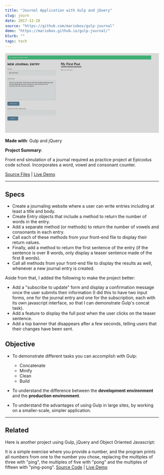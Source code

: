```yaml
---
title: "Journal Application with Gulp and jQuery"
slug: journ
date: 2017-12-28
source: "https://github.com/mariobox/gulp-journal"
demo: "https://mariobox.github.io/gulp-journal/"
blurb: ""
tags: tech
---
```


<img src="../img/journal.png" class="profile">

**Made with**: <i class="icon-gulp"></i> Gulp and <i class="icon-jquery"></i> jQuery

**Project Summary**:

Front end simulation of a journal required as practice project at Epicodus code school. Incorporates a word, vowel and consonant counter.

[Source Files](https://github.com/mariobox/gulp-journal) | [Live Demo](https://mariobox.github.io/gulp-journal/)<hr class="art" />

## Specs

* Create a journaling website where a user can write entries including at least a title and body.
* Create Entry objects that include a method to return the number of words in the entry.
* Add a separate method (or methods) to return the number of vowels and consonants in each entry.
* Call each of these methods from your front-end file to display their return values.
* Finally, add a method to return the first sentence of the entry (if the sentence is over 8 words, only display a teaser sentence made of the first 8 words).
* Call all methods from your front-end file to display the results as well, whenever a new journal entry is created.

Aside from that, I added the following to make the project better:

* Add a "subscribe to update" form and display a confirmation message once the user submits their information (I did this to have two input forms, one for the journal entry and one for the subscription, each with its own javascript interface, so that I can demonstrate Gulp's concat task).
* Add a feature to display the full post when the user clicks on the teaser sentence.
* Add a top banner that disappears after a few seconds, telling users that their changes have been sent.

## Objective

* To demonstrate different tasks you can accomplish with Gulp:
    * Concatenate
    * Minify
    * Clean
    * Build

* To understand the difference between the **development environment** and the **production environment**.

* To understand the advantages of using Gulp in large sites, by working on a smaller-scale, simpler application.


<hr />

## Related

Here is another project using Gulp, jQuery and Object Oriented Javascript: 

It is a simple exercise where you provide a number, and the program prints all numbers from one to the number you chose, replacing the multiples of three with "ping", the multiples of five with "pong" and the multiples of fifteen with "ping-pong". [Source Code](https://github.com/mariobox/ping-pong) | [Live Demo](https://mariobox.github.io/ping-pong)















